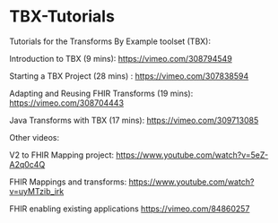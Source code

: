 # TBX-Tutorials
Tutorials for the Transforms By Example toolset (TBX):

Introduction to TBX (9 mins): https://vimeo.com/308794549

Starting a TBX Project (28 mins) : https://vimeo.com/307838594

Adapting and Reusing FHIR Transforms (19 mins):  https://vimeo.com/308704443

Java Transforms with TBX (17 mins): https://vimeo.com/309713085

Other videos:

V2 to FHIR Mapping project:  https://www.youtube.com/watch?v=5eZ-A2q0c4Q

FHIR Mappings and transforms: https://www.youtube.com/watch?v=uyMTzib_irk

FHIR enabling existing applications 	https://vimeo.com/84860257




